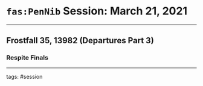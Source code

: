 # `fas:PenNib` Session: March 21, 2021
---

## Frostfall 35, 13982 (Departures Part 3)

### Respite Finals


---

tags: #session



